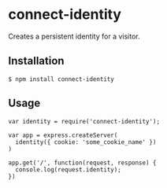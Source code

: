 # connect-identity

  Creates a persistent identity for a visitor.

## Installation

    $ npm install connect-identity
    
## Usage

    var identity = require('connect-identity');

    var app = express.createServer(
      identity({ cookie: 'some_cookie_name' })
    )

    app.get('/', function(request, response) {
      console.log(request.identity);
    })
